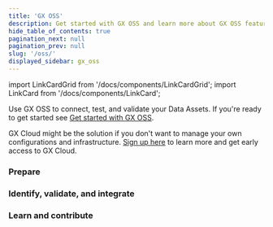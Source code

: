 ```yaml
---
title: 'GX OSS'
description: Get started with GX OSS and learn more about GX OSS features and functionality.
hide_table_of_contents: true
pagination_next: null
pagination_prev: null
slug: '/oss/'
displayed_sidebar: gx_oss
---
```


import LinkCardGrid from '/docs/components/LinkCardGrid';
import LinkCard from '/docs/components/LinkCard';

<p class="DocItem__header-description">Use GX OSS to connect, test, and validate your Data Assets. If you're ready to get started see <a href='docs/guides/setup/get_started_lp'>Get started with GX OSS</a>.

 GX Cloud might be the solution if you don't want to manage your own configurations and infrastructure. <a href='https://greatexpectations.io/cloud'>Sign up here</a> to learn more and get early access to GX Cloud.
</p>

### Prepare

<LinkCardGrid>
  <LinkCard topIcon label="Get started with GX OSS" description="This is a great place to start if you're unfamiliar with GX OSS, or you want to use GX OSS with Databricks or a SQL Data Source in a production environment." href="/docs/oss/guides/setup/get_started_lp" icon="/img/small_gx_logo.png" />
  <LinkCard topIcon label="Configure your GX OSS environment" description="Set up GX OSS in your specific environment." href="/docs/oss/guides/setup/setup_overview_lp" icon="/img/small_gx_logo.png" />
  <LinkCard topIcon label="Connect to source data" description="Connect to source data stored on databases and local filesystems, request data from a Data Source, organize Batches in a file-based Data Asset, and connect GX OSS to SQL tables and data returned by SQL database queries." href="/docs/oss/guides/connecting_to_your_data/connect_to_data_lp" icon="/img/small_gx_logo.png" />
</LinkCardGrid>

### Identify, validate, and integrate

<LinkCardGrid>
  <LinkCard topIcon label="Create Expectations" description="Create and manage Expectations and Expectation Suites." href="/docs/oss/guides/expectations/expectations_lp" icon="/img/small_gx_logo.png" />
  <LinkCard topIcon label="Validate Data" description="Validate Data, save Validation Results, run Actions, and create Data Docs." href="/docs/oss/guides/validation/validate_data_lp" icon="/img/small_gx_logo.png" />
  <LinkCard topIcon label="Integrations" description="Integrate GX OSS with commonly used data engineering tools." href="/docs/category/integrate" icon="/img/small_gx_logo.png" />
</LinkCardGrid>

### Learn and contribute

<LinkCardGrid>
  <LinkCard topIcon label="Reference" description="Supplemental information that will help you get the most out of GX OSS." href="/docs/reference/reference_overview" icon="/img/small_gx_logo.png" />
  <LinkCard topIcon label="Contribute" description="Contribute to GX OSS documentation or code." href="/docs/contributing/contributing" icon="/img/small_gx_logo.png" />
</LinkCardGrid>
